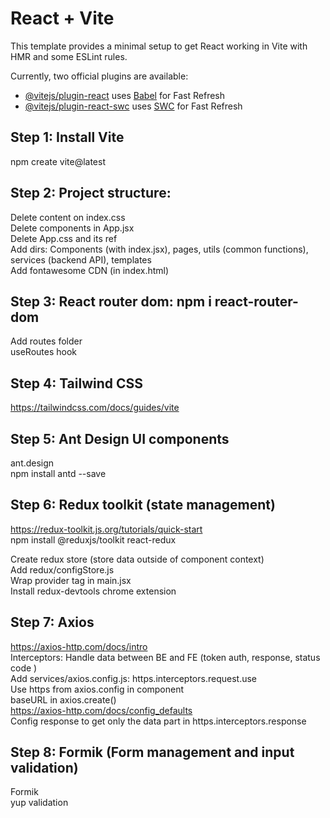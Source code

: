 # React + Vite

This template provides a minimal setup to get React working in Vite with HMR and some ESLint rules.

Currently, two official plugins are available:

- [@vitejs/plugin-react](https://github.com/vitejs/vite-plugin-react/blob/main/packages/plugin-react/README.md) uses [Babel](https://babeljs.io/) for Fast Refresh
- [@vitejs/plugin-react-swc](https://github.com/vitejs/vite-plugin-react-swc) uses [SWC](https://swc.rs/) for Fast Refresh

## Step 1: Install Vite

npm create vite@latest

## Step 2: Project structure:

Delete content on index.css <br/>
Delete components in App.jsx <br/>
Delete App.css and its ref <br/>
Add dirs: Components (with index.jsx), pages, utils (common functions), services (backend API), templates <br/>
Add fontawesome CDN (in index.html) <br/>

## Step 3: React router dom: npm i react-router-dom

Add routes folder <br/>
useRoutes hook

## Step 4: Tailwind CSS

https://tailwindcss.com/docs/guides/vite

## Step 5: Ant Design UI components

ant.design <br/>
npm install antd --save

## Step 6: Redux toolkit (state management)

https://redux-toolkit.js.org/tutorials/quick-start <br/>
npm install @reduxjs/toolkit react-redux

Create redux store (store data outside of component context) <br/>
Add redux/configStore.js <br/>
Wrap provider tag in main.jsx <br/>
Install redux-devtools chrome extension <br/>

## Step 7: Axios

https://axios-http.com/docs/intro <br />
Interceptors: Handle data between BE and FE (token auth, response, status code ) <br/>
Add services/axios.config.js: https.interceptors.request.use <br/>
Use https from axios.config in component <br/>
baseURL in axios.create() <br/>
https://axios-http.com/docs/config_defaults <br />
Config response to get only the data part in https.interceptors.response <br/>

## Step 8: Formik (Form management and input validation)

Formik <br/>
yup validation <br/>
